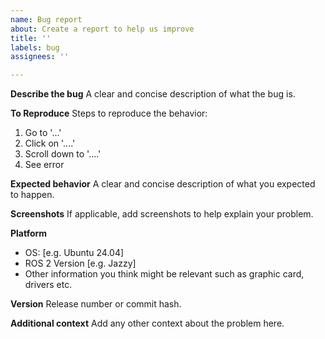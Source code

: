 ```yaml
---
name: Bug report
about: Create a report to help us improve
title: ''
labels: bug
assignees: ''

---
```


**Describe the bug**
A clear and concise description of what the bug is.

**To Reproduce**
Steps to reproduce the behavior:
1. Go to '...'
2. Click on '....'
3. Scroll down to '....'
4. See error

**Expected behavior**
A clear and concise description of what you expected to happen.

**Screenshots**
If applicable, add screenshots to help explain your problem.

**Platform**
 - OS: [e.g. Ubuntu 24.04]
 - ROS 2 Version [e.g. Jazzy]
 - Other information you think might be relevant such as graphic card, drivers etc.

**Version**
Release number or commit hash. 

**Additional context**
Add any other context about the problem here.
